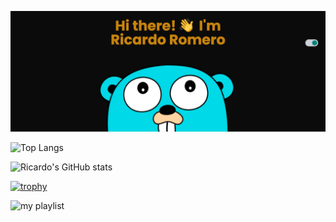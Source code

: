 ![banner](banner.png)

<!--
**ricardojonathanromero/ricardojonathanromero** is a ✨ _special_ ✨ repository because its `README.md` (this file) appears on your GitHub profile.

Here are some ideas to get you started:

- 🔭 I’m currently working on ...
- 🌱 I’m currently learning ...
- 👯 I’m looking to collaborate on ...
- 🤔 I’m looking for help with ...
- 💬 Ask me about ...
- 📫 How to reach me: ...
- 😄 Pronouns: ...
- ⚡ Fun fact: ...
-->

![Top Langs](https://github-readme-stats.vercel.app/api/top-langs/?username=ricardojonathanromero&exclude_repo=github-readme-stats,ricardojonathanromero.github.io)

![Ricardo's GitHub stats](https://github-readme-stats.vercel.app/api?username=ricardojonathanromero&show=reviews,discussions_started,discussions_answered,prs_merged,prs_merged_percentage&show_icons=true&theme=ayu-mirage)

[![trophy](https://github-profile-trophy.vercel.app/?username=ricardojonathanromero&theme=onedark&column=4&margin-w=15)](https://github.com/ryo-ma/github-profile-trophy)

![my playlist](https://spotify-recently-played-readme.vercel.app/api?user=ricardojon230394)

